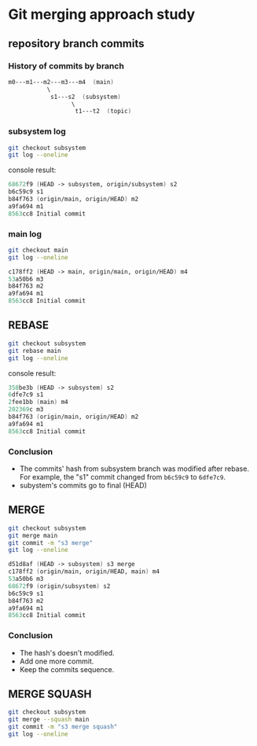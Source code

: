 # Git merging approach study

## repository branch commits

### History of commits by branch

```fs
m0---m1---m2---m3---m4  (main)
           \
            s1---s2  (subsystem)
                  \
                   t1---t2  (topic)
```

### subsystem log

```sh
git checkout subsystem
git log --oneline
```

console result:

```fs
68672f9 (HEAD -> subsystem, origin/subsystem) s2
b6c59c9 s1
b84f763 (origin/main, origin/HEAD) m2
a9fa694 m1
8563cc8 Initial commit
```

### main log

```sh
git checkout main
git log --oneline
```

```fs
c178ff2 (HEAD -> main, origin/main, origin/HEAD) m4
53a50b6 m3
b84f763 m2
a9fa694 m1
8563cc8 Initial commit
```

## REBASE

```sh
git checkout subsystem
git rebase main
git log --oneline
```

console result:

```fs
358be3b (HEAD -> subsystem) s2
6dfe7c9 s1
2fee1bb (main) m4
202369c m3
b84f763 (origin/main, origin/HEAD) m2
a9fa694 m1
8563cc8 Initial commit
```

### Conclusion

- The commits' hash from subsystem branch was modified after rebase. For example, the "s1" commit changed from `b6c59c9` to `6dfe7c9`.
- subystem's commits go to final (HEAD)

## MERGE

```sh
git checkout subsystem
git merge main
git commit -m "s3 merge"
git log --oneline
```

```fs
d51d8af (HEAD -> subsystem) s3 merge
c178ff2 (origin/main, origin/HEAD, main) m4
53a50b6 m3
68672f9 (origin/subsystem) s2
b6c59c9 s1
b84f763 m2
a9fa694 m1
8563cc8 Initial commit
```

### Conclusion

- The hash's doesn't modified.
- Add one more commit.
- Keep the commits sequence.

## MERGE SQUASH

```sh
git checkout subsystem
git merge --squash main
git commit -m "s3 merge squash"
git log --oneline
```
